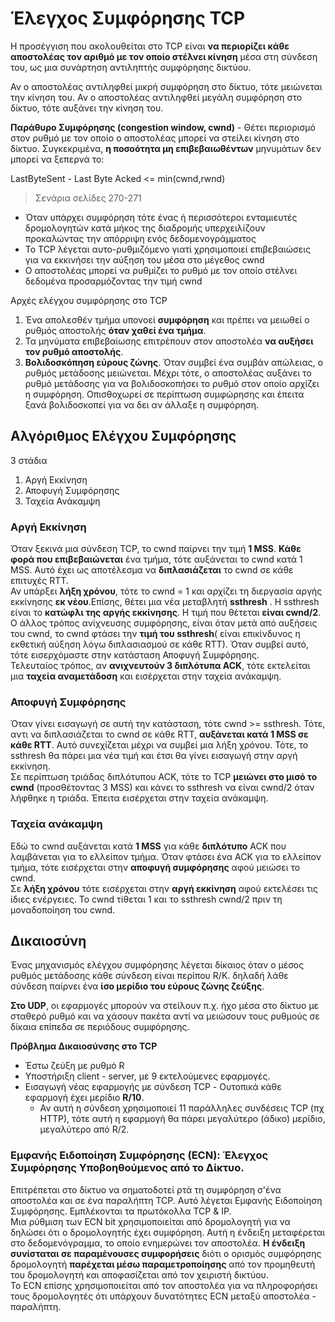 # Έλεγχος Συμφόρησης TCP

Η προσέγγιση που ακολουθείται στο TCP είναι **να περιορίζει κάθε αποστολέας τον αριθμό με τον οποίο στέλνει κίνηση** μέσα στη σύνδεση του, ως μια συνάρτηση αντιληπτής συμφόρησης δικτύου.

Αν ο αποστολέας αντιληφθεί μικρή συμφόρηση στο δίκτυο, τότε μειώνεται την κίνηση του.
Αν ο αποστολέας αντιληφθεί μεγάλη συμφόρηση στο δίκτυο, τότε αυξάνει την κίνηση του.

**Παράθυρο Συμφόρησης (congestion window, cwnd)** - Θέτει περιορισμό στον ρυθμό με τον οποίο ο αποστολέας μπορεί να στείλει κίνηση στο δίκτυο. Συγκεκριμένα, **η ποσοότητα μη επιβεβαιωθέντων** μηνυμάτων δεν μπορεί να ξεπερνά το:  

LastByteSent - Last Byte Acked <= min(cwnd,rwnd)

> Σενάρια σελίδες 270-271

- Όταν υπάρχει συμφόρηση τότε ένας ή περισσότεροι ενταμιευτές δρομολογητών κατά μήκος της διαδρομής υπερχειλίζουν προκαλώντας την απόρριψη ενός δεδομενογράμματος
- Το TCP λέγεται αυτο-ρυθμιζόμενο γιατί χρησιμοποιεί επιβεβαιώσεις για να εκκινήσει την αύξηση του μέσα στο μέγεθος cwnd
- Ο αποστολέας μπορεί να ρυθμίζει το ρυθμό με τον οποίο στέλνει δεδομένα προσαρμόζοντας την τιμή cwnd

Αρχές ελέγχου συμφόρησης στο TCP

1. Ένα απολεσθέν τμήμα υπονοεί **συμφόρηση** και πρέπει να μειωθεί ο ρυθμός αποστολής **όταν χαθεί ένα τμήμα**.
2. Τα μηνύματα επιβεβαίωσης επιτρέπουν στον αποστολέα **να αυξήσει τον ρυθμό αποστολής**.
3. **Βολιδοσκόπηση εύρους ζώνης**. Όταν συμβεί ένα συμβάν απώλειας, ο ρυθμός μετάδοσης μειώνεται. Μέχρι τότε, ο αποστολέας αυξάνει το ρυθμό μετάδοσης για να βολιδοσκοπήσει το ρυθμό στον οποίο αρχίζει η συμφόρηση. Οπισθοχωρεί σε περίπτωση συμφώρησης και έπειτα ξανά βολιδοσκοπεί για να δει αν άλλαξε η συμφόρηση.

## Αλγόριθμος Ελέγχου Συμφόρησης

3 στάδια
1. Αργή Εκκίνηση
2. Αποφυγή Συμφόρησης
3. Ταχεία Ανάκαμψη

### Αργή Εκκίνηση

Όταν ξεκινά μια σύνδεση TCP, το cwnd παίρνει την τιμή **1 MSS**. **Κάθε φορά που επιβεβαιώνεται** ένα τμήμα, τότε αυξάνεται το cwnd κατά 1 MSS. Αυτό έχει ως αποτέλεσμα να **διπλασιάζεται** το cwnd σε κάθε επιτυχές RTT.  
Αν υπάρξει **λήξη χρόνου**, τότε το cwnd = 1 και αρχίζει τη διεργασία αργής εκκίνησης **εκ νέου**.Επίσης, θέτει μια νέα μεταβλητή **ssthresh** . Η ssthresh είναι το **κατώφλι της αργής εκκίνησης**. Η τιμή που θέτεται **είναι cwnd/2**.  
Ο άλλος τρόπος ανίχνευσης συμφόρησης, είναι όταν μετά από αυξήσεις του cwnd, το cwnd φτάσει την **τιμή του ssthresh**( είναι επικίνδυνος η εκθετική αύξηση λόγω διπλασιασμού σε κάθε RTT). Όταν συμβεί αυτό, τότε εισερχόμαστε στην κατάσταση Αποφυγή Συμφόρησης.  
Τελευταίος τρόπος, αν **ανιχνευτούν 3 διπλότυπα ACK**, τότε εκτελείται μια **ταχεία αναμετάδοση** και εισέρχεται στην ταχεία ανάκαμψη.

### Αποφυγή Συμφόρησης 

Όταν γίνει εισαγωγή σε αυτή την κατάσταση, τότε cwnd >= ssthresh. Τότε, αντι να διπλασιάζεται το cwnd σε κάθε RTT, **αυξάνεται κατά 1 MSS σε κάθε RTT**. Αυτό συνεχίζεται μέχρι να συμβεί μια λήξη χρόνου. Τότε, το ssthresh θα πάρει μια νέα τιμή και έτσι θα γίνει εισαγωγή στην αργή εκκίνηση.  
Σε περίπτωση τριάδας διπλότυπου ACK, τότε το TCP **μειώνει στο μισό το cwnd** (προσθέτοντας 3 MSS) και κάνει το ssthresh να είναι cwnd/2 όταν λήφθηκε η τριάδα. Έπειτα εισέρχεται στην ταχεία ανάκαμψη.

### Ταχεία ανάκαμψη

Εδώ το cwnd αυξάνεται κατά **1 MSS** για κάθε **διπλότυπο** ACK που λαμβάνεται για το ελλείπον τμήμα. Όταν φτάσει ένα ACK για το ελλείπον τμήμα, τότε εισέρχεται στην **αποφυγή συμφόρησης** αφού μειώσει το cwnd.  
Σε **λήξη χρόνου** τότε εισέρχεται στην **αργή εκκίνηση** αφού εκτελέσει τις ίδιες ενέργειες. Το cwnd τίθεται 1 και το ssthresh cwnd/2 πριν τη μοναδοποίηση του cwnd.

## Δικαιοσύνη 

Ένας μηχανισμός ελέγχου συμφόρησης λέγεται δίκαιος όταν ο μέσος ρυθμός μετάδοσης κάθε σύνδεση είναι περίπου R/K. δηλαδή λάθε σύνδεση παίρνει ένα **ίσο μερίδιο του εύρους ζώνης ζεύξης**.

**Στο UDP**, οι εφαρμογές μπορούν να στείλουν π.χ. ήχο μέσα στο δίκτυο με σταθερό ρυθμό και να χάσουν πακέτα αντί να μειώσουν τους ρυθμούς σε δίκαια επίπεδα σε περιόδους συμφόρησης.

**Πρόβλημα Δικαιοσύνσης στο TCP**

- Έστω ζεύξη με ρυθμό R
- Υποστήριξη client - server, με 9 εκτελούμενες εφαρμογές.
- Εισαγωγή νέας εφαρμογής με σύνδεση TCP - Ουτοπικά κάθε εφαρμογή έχει μερίδιο **R/10**.
  - Αν αυτή η σύνδεση χρησιμοποιεί 11 παράλληλες συνδέσεις TCP (πχ HTTP), τότε αυτή η εφαρμογή θα πάρει μεγαλύτερο (άδικο) μερίδιο, μεγαλύτερο από R/2.

### Εμφανής Ειδοποίηση Συμφόρησης (ECN): Έλεγχος Συμφόρησης Υποβοηθούμενος από το Δίκτυο.

Επιτρέπεται στο δίκτυο να σηματοδοτεί ρτά τη συμφόρηση σ'ένα αποστολέα και σε ένα παραλήπτη TCP. Αυτό λέγεται Εμφανής Ειδοποίηση Συμφόρησης. Εμπλέκονται τα πρωτόκολλα TCP & IP.  
Μια ρύθμιση των ECN bit χρησιμοποιείται από δρομολογητή για να δηλώσει ότι ο δρομολογητής έχει συμφόρηση. Αυτή η ένδειξη μεταφέρεται στο δεδομενόγραμμα, το οποίο ενημερώνει τον αποστολέα. **Η ένδειξη συνίσταται σε παραμένουσες συμφορήσεις** διότι ο ορισμός συμφόρησης δρομολογητή **παρέχεται μέσω παραμετροποίησης** από τον προμηθευτή του δρομολογητή και αποφασίζεται από τον χειριστή δικτύου.  
Το ECN επίσης χρησιμοποιείται από τον αποστολέα για να πληροφορήσει τους δρομολογητές ότι υπάρχουν δυνατότητες ECN μεταξύ αποστολέα - παραλήπτη.